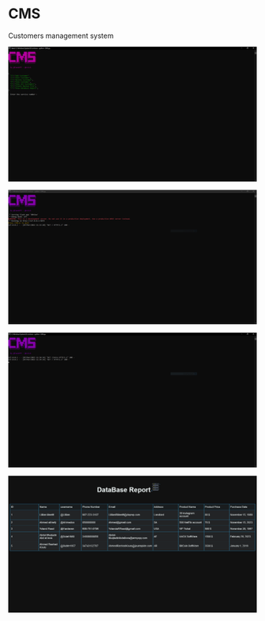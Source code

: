 # CMS
Customers management system


<p align="center"><img src="https://raw.githubusercontent.com/Filza2/CMS/main/imgs/CMS_HOME_PAGE.PNG" alt="CMS"></p>

<p align="center"><img src="https://github.com/Filza2/CMS/blob/main/imgs/CMS_DBView_Home.PNG" alt="CMS"></p>

<p align="center"><img src="https://github.com/Filza2/CMS/blob/main/imgs/CMS_DBView_INTRO.PNG" alt="CMS"></p>

<p align="center"><img src="https://github.com/Filza2/CMS/blob/main/imgs/DataBase%20Report.png" alt="CMS"></p>
